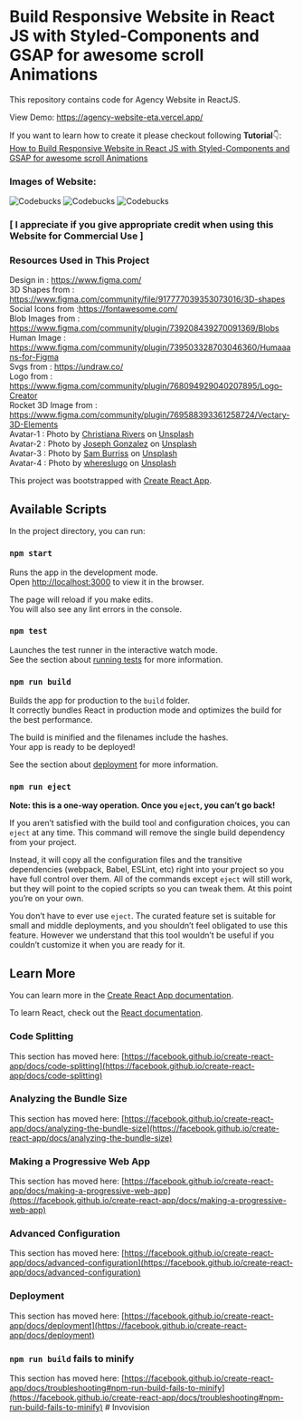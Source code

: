# Build Responsive Website in React JS with Styled-Components and GSAP for awesome scroll Animations

This repository contains code for Agency Website in ReactJS.

View Demo:
https://agency-website-eta.vercel.app/

If you want to learn how to create it please checkout following **Tutorial**👇: <br />
<a href="https://devdreaming.com/videos/responsive-reactjs-website-gsap-styled-components" target="_blank">How to Build Responsive Website in React JS with Styled-Components and GSAP for awesome scroll Animations</a> <br />

[https://youtu.be/aAEfBxcGpJ8]::

### Images of Website:
![Codebucks](https://github.com/codebucks27/Agency-website/blob/main/src/assets/Website%20Image-1.png)
![Codebucks](https://github.com/codebucks27/Agency-website/blob/main/src/assets/Website%20Image-3.png)
![Codebucks](https://github.com/codebucks27/Agency-website/blob/main/src/assets/Website%20Image-2.png)

### [ I appreciate if you give appropriate credit when using this Website for Commercial Use ]

### Resources Used in This Project

Design in : https://www.figma.com/ <br />
3D Shapes from : https://www.figma.com/community/file/917777039353073016/3D-shapes <br />
Social Icons from :https://fontawesome.com/  <br />
Blob Images from : https://www.figma.com/community/plugin/739208439270091369/Blobs <br />
Human Image : https://www.figma.com/community/plugin/739503328703046360/Humaaans-for-Figma <br />
Svgs from : https://undraw.co/ <br />
Logo from : https://www.figma.com/community/plugin/768094929040207895/Logo-Creator <br />
Rocket 3D Image from : https://www.figma.com/community/plugin/769588393361258724/Vectary-3D-Elements <br />
Avatar-1 : 
Photo by <a href="https://unsplash.com/@christiana?utm_source=unsplash&utm_medium=referral&utm_content=creditCopyText">Christiana Rivers</a> on <a href="https://unsplash.com/?utm_source=unsplash&utm_medium=referral&utm_content=creditCopyText">Unsplash</a> <br />
Avatar-2 : Photo by <a href="https://unsplash.com/@miracletwentyone?utm_source=unsplash&utm_medium=referral&utm_content=creditCopyText">Joseph Gonzalez</a> on <a href="https://unsplash.com/?utm_source=unsplash&utm_medium=referral&utm_content=creditCopyText">Unsplash</a> <br />
Avatar-3 : Photo by <a href="https://unsplash.com/@samburriss?utm_source=unsplash&utm_medium=referral&utm_content=creditCopyText">Sam Burriss</a> on <a href="https://unsplash.com/?utm_source=unsplash&utm_medium=referral&utm_content=creditCopyText">Unsplash</a> <br />
Avatar-4 : Photo by <a href="https://unsplash.com/@whereslugo?utm_source=unsplash&utm_medium=referral&utm_content=creditCopyText">whereslugo</a> on <a href="https://unsplash.com/?utm_source=unsplash&utm_medium=referral&utm_content=creditCopyText">Unsplash</a> <br />

This project was bootstrapped with [Create React App](https://github.com/facebook/create-react-app).

## Available Scripts

In the project directory, you can run:

### `npm start`

Runs the app in the development mode.\
Open [http://localhost:3000](http://localhost:3000) to view it in the browser.

The page will reload if you make edits.\
You will also see any lint errors in the console.

### `npm test`

Launches the test runner in the interactive watch mode.\
See the section about [running tests](https://facebook.github.io/create-react-app/docs/running-tests) for more information.

### `npm run build`

Builds the app for production to the `build` folder.\
It correctly bundles React in production mode and optimizes the build for the best performance.

The build is minified and the filenames include the hashes.\
Your app is ready to be deployed!

See the section about [deployment](https://facebook.github.io/create-react-app/docs/deployment) for more information.

### `npm run eject`

**Note: this is a one-way operation. Once you `eject`, you can’t go back!**

If you aren’t satisfied with the build tool and configuration choices, you can `eject` at any time. This command will remove the single build dependency from your project.

Instead, it will copy all the configuration files and the transitive dependencies (webpack, Babel, ESLint, etc) right into your project so you have full control over them. All of the commands except `eject` will still work, but they will point to the copied scripts so you can tweak them. At this point you’re on your own.

You don’t have to ever use `eject`. The curated feature set is suitable for small and middle deployments, and you shouldn’t feel obligated to use this feature. However we understand that this tool wouldn’t be useful if you couldn’t customize it when you are ready for it.

## Learn More

You can learn more in the [Create React App documentation](https://facebook.github.io/create-react-app/docs/getting-started).

To learn React, check out the [React documentation](https://reactjs.org/).

### Code Splitting

This section has moved here: [https://facebook.github.io/create-react-app/docs/code-splitting](https://facebook.github.io/create-react-app/docs/code-splitting)

### Analyzing the Bundle Size

This section has moved here: [https://facebook.github.io/create-react-app/docs/analyzing-the-bundle-size](https://facebook.github.io/create-react-app/docs/analyzing-the-bundle-size)

### Making a Progressive Web App

This section has moved here: [https://facebook.github.io/create-react-app/docs/making-a-progressive-web-app](https://facebook.github.io/create-react-app/docs/making-a-progressive-web-app)

### Advanced Configuration

This section has moved here: [https://facebook.github.io/create-react-app/docs/advanced-configuration](https://facebook.github.io/create-react-app/docs/advanced-configuration)

### Deployment

This section has moved here: [https://facebook.github.io/create-react-app/docs/deployment](https://facebook.github.io/create-react-app/docs/deployment)

### `npm run build` fails to minify

This section has moved here: [https://facebook.github.io/create-react-app/docs/troubleshooting#npm-run-build-fails-to-minify](https://facebook.github.io/create-react-app/docs/troubleshooting#npm-run-build-fails-to-minify)
#   I n v o v i s i o n  
 